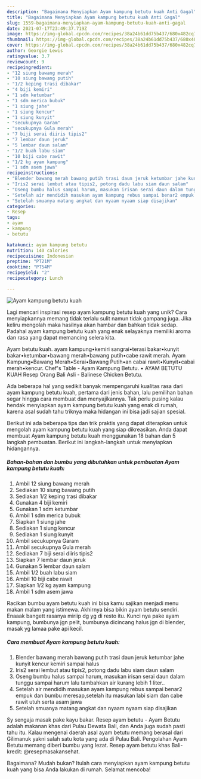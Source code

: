 ```yaml
---
description: "Bagaimana Menyiapkan Ayam kampung betutu kuah Anti Gagal"
title: "Bagaimana Menyiapkan Ayam kampung betutu kuah Anti Gagal"
slug: 1559-bagaimana-menyiapkan-ayam-kampung-betutu-kuah-anti-gagal
date: 2021-07-17T23:49:37.719Z
image: https://img-global.cpcdn.com/recipes/38a24b61dd75b437/680x482cq70/ayam-kampung-betutu-kuah-foto-resep-utama.jpg
thumbnail: https://img-global.cpcdn.com/recipes/38a24b61dd75b437/680x482cq70/ayam-kampung-betutu-kuah-foto-resep-utama.jpg
cover: https://img-global.cpcdn.com/recipes/38a24b61dd75b437/680x482cq70/ayam-kampung-betutu-kuah-foto-resep-utama.jpg
author: Georgie Lewis
ratingvalue: 3.7
reviewcount: 9
recipeingredient:
- "12 siung bawang merah"
- "10 siung bawang putih"
- "1/2 keping trasi dibakar"
- "4 biji kemiri"
- "1 sdm ketumbar"
- "1 sdm merica bubuk"
- "1 siung jahe"
- "1 siung kencur"
- "1 siung kunyit"
- "secukupnya Garam"
- "secukupnya Gula merah"
- "7 biji serai diiris tipis2"
- "7 lembar daun jeruk"
- "5 lembar daun salam"
- "1/2 buah labu siam"
- "10 biji cabe rawit"
- "1/2 kg ayam kampung"
- "1 sdm asem jawa"
recipeinstructions:
- "Blender bawang merah bawang putih trasi daun jeruk ketumbar jahe kunyit kencur kemiri sampai halus"
- "Iris2 serai lembut atau tipis2, potong dadu labu siam daun salam"
- "Oseng bumbu halus sampai harum, masukan irisan serai daun dalam tunggu sampai harum lalu tambahkan air kurang lebih 1 liter.."
- "Setelah air mendidih masukan ayam kampung rebus sampai benar2 empuk dan bumbu meresap,setelah itu masukan labi siam dan cabe rawit utuh serta asam jawa"
- "Setelah smuanya matang angkat dan nyaam nyaam siap disajikan"
categories:
- Resep
tags:
- ayam
- kampung
- betutu

katakunci: ayam kampung betutu 
nutrition: 140 calories
recipecuisine: Indonesian
preptime: "PT21M"
cooktime: "PT54M"
recipeyield: "2"
recipecategory: Lunch

---
```



![Ayam kampung betutu kuah](https://img-global.cpcdn.com/recipes/38a24b61dd75b437/680x482cq70/ayam-kampung-betutu-kuah-foto-resep-utama.jpg)

Lagi mencari inspirasi resep ayam kampung betutu kuah yang unik? Cara menyiapkannya memang tidak terlalu sulit namun tidak gampang juga. Jika keliru mengolah maka hasilnya akan hambar dan bahkan tidak sedap. Padahal ayam kampung betutu kuah yang enak selayaknya memiliki aroma dan rasa yang dapat memancing selera kita.

Ayam betutu kuah. ayam kampung•kemiri sangrai•terasi bakar•kunyit bakar•ketumbar•bawang merah•bawang putih•cabe rawit merah. Ayam Kampung•Bawang Merah•Serai•Bawang Putih•an cabai rawit•Kunyit•cabai merah•kencur. Chef&#39;s Table - Ayam Kampung Betutu. • AYAM BETUTU KUAH Resep Orang Bali Asli - Balinese Chicken Betutu.

Ada beberapa hal yang sedikit banyak mempengaruhi kualitas rasa dari ayam kampung betutu kuah, pertama dari jenis bahan, lalu pemilihan bahan segar hingga cara membuat dan menyajikannya. Tak perlu pusing kalau hendak menyiapkan ayam kampung betutu kuah yang enak di rumah, karena asal sudah tahu triknya maka hidangan ini bisa jadi sajian spesial.


Berikut ini ada beberapa tips dan trik praktis yang dapat diterapkan untuk mengolah ayam kampung betutu kuah yang siap dikreasikan. Anda dapat membuat Ayam kampung betutu kuah menggunakan 18 bahan dan 5 langkah pembuatan. Berikut ini langkah-langkah untuk menyiapkan hidangannya.

<!--inarticleads1-->

##### Bahan-bahan dan bumbu yang dibutuhkan untuk pembuatan Ayam kampung betutu kuah:

1. Ambil 12 siung bawang merah
1. Sediakan 10 siung bawang putih
1. Sediakan 1/2 keping trasi dibakar
1. Gunakan 4 biji kemiri
1. Gunakan 1 sdm ketumbar
1. Ambil 1 sdm merica bubuk
1. Siapkan 1 siung jahe
1. Sediakan 1 siung kencur
1. Sediakan 1 siung kunyit
1. Ambil secukupnya Garam
1. Ambil secukupnya Gula merah
1. Sediakan 7 biji serai diiris tipis2
1. Siapkan 7 lembar daun jeruk
1. Gunakan 5 lembar daun salam
1. Ambil 1/2 buah labu siam
1. Ambil 10 biji cabe rawit
1. Siapkan 1/2 kg ayam kampung
1. Ambil 1 sdm asem jawa


Racikan bumbu ayam betutu kuah ini bisa kamu sajikan menjadi menu makan malam yang istimewa. Akhirnya bisa bikin ayam betutu sendiri. Enaaak bangett rasanya miriip dg yg di resto itu. Kunci nya pake ayam kampung, bumbunya jgn pelit, bumbunya dicincang halus jgn di blender, masak yg lamaa pake api kecil. 

<!--inarticleads2-->

##### Cara membuat Ayam kampung betutu kuah:

1. Blender bawang merah bawang putih trasi daun jeruk ketumbar jahe kunyit kencur kemiri sampai halus
1. Iris2 serai lembut atau tipis2, potong dadu labu siam daun salam
1. Oseng bumbu halus sampai harum, masukan irisan serai daun dalam tunggu sampai harum lalu tambahkan air kurang lebih 1 liter..
1. Setelah air mendidih masukan ayam kampung rebus sampai benar2 empuk dan bumbu meresap,setelah itu masukan labi siam dan cabe rawit utuh serta asam jawa
1. Setelah smuanya matang angkat dan nyaam nyaam siap disajikan


Sy sengaja masak pake kayu bakar. Resep ayam betutu - Ayam Betutu adalah makanan khas dari Pulau Dewata Bali, dan Anda juga sudah pasti tahu itu. Kalau mengenai daerah asal ayam betutu memang berasal dari Gilimanuk yakni salah satu kota yang ada di Pulau Bali. Pengolahan Ayam Betutu memang diberi bumbu yang lezat. Resep ayam betutu khas Bali- kredit: @resepmasakansehat. 

Bagaimana? Mudah bukan? Itulah cara menyiapkan ayam kampung betutu kuah yang bisa Anda lakukan di rumah. Selamat mencoba!
